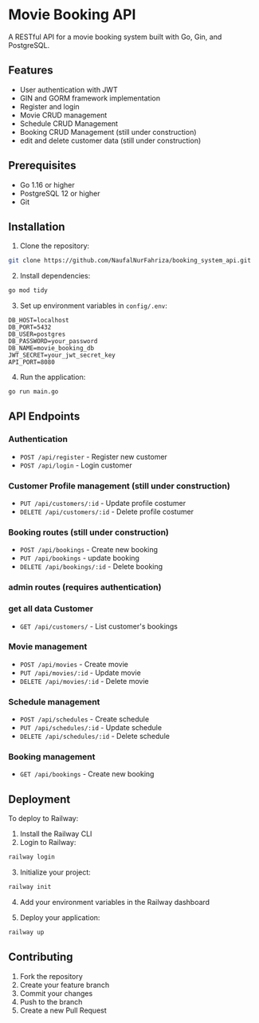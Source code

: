 # Movie Booking API

A RESTful API for a movie booking system built with Go, Gin, and PostgreSQL.

## Features

- User authentication with JWT
- GIN and GORM framework implementation
- Register and login
- Movie CRUD management
- Schedule CRUD Management
- Booking CRUD Management (still under construction)
- edit and delete customer data (still under construction)

## Prerequisites

- Go 1.16 or higher
- PostgreSQL 12 or higher
- Git

## Installation

1. Clone the repository:
```bash
git clone https://github.com/NaufalNurFahriza/booking_system_api.git
```

2. Install dependencies:
```bash
go mod tidy
```

3. Set up environment variables in `config/.env`:
```env
DB_HOST=localhost
DB_PORT=5432
DB_USER=postgres
DB_PASSWORD=your_password
DB_NAME=movie_booking_db
JWT_SECRET=your_jwt_secret_key
API_PORT=8080
```

4. Run the application:
```bash
go run main.go
```

## API Endpoints

### Authentication
- `POST /api/register` - Register new customer
- `POST /api/login` - Login customer

### Customer Profile management (still under construction)
- `PUT /api/customers/:id` - Update profile costumer
- `DELETE /api/customers/:id` - Delete profile costumer

### Booking routes (still under construction)
- `POST /api/bookings` - Create new booking
- `PUT /api/bookings` - update booking
- `DELETE /api/bookings/:id` - Delete booking

### admin routes (requires authentication)
### get all data Customer 
- `GET /api/customers/` - List customer's bookings

### Movie management
- `POST /api/movies` - Create movie
- `PUT /api/movies/:id` - Update movie
- `DELETE /api/movies/:id` - Delete movie

### Schedule management
- `POST /api/schedules` - Create schedule
- `PUT /api/schedules/:id` - Update schedule
- `DELETE /api/schedules/:id` - Delete schedule

### Booking management
- `GET /api/bookings` - Create new booking

## Deployment

To deploy to Railway:

1. Install the Railway CLI
2. Login to Railway:
```bash
railway login
```

3. Initialize your project:
```bash
railway init
```

4. Add your environment variables in the Railway dashboard

5. Deploy your application:
```bash
railway up
```

## Contributing

1. Fork the repository
2. Create your feature branch
3. Commit your changes
4. Push to the branch
5. Create a new Pull Request
